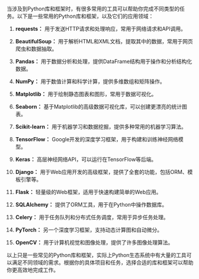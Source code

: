 当涉及到Python库和框架时，有很多常用的工具可以帮助你完成不同类型的任务。以下是一些常用的Python库和框架，以及它们的应用领域：

1. **requests：** 用于发送HTTP请求和处理响应，常用于网络请求和API调用。

2. **BeautifulSoup：** 用于解析HTML和XML文档，提取其中的数据，常用于网页爬虫和数据抽取。

3. **Pandas：** 用于数据分析和处理，提供DataFrame结构用于操作和分析结构化数据。

4. **NumPy：** 用于数值计算和科学计算，提供多维数组和矩阵操作。

5. **Matplotlib：** 用于绘制静态图表和图形，常用于数据可视化。

6. **Seaborn：** 基于Matplotlib的高级数据可视化库，可以创建更漂亮的统计图表。

7. **Scikit-learn：** 用于机器学习和数据挖掘，提供多种常用的机器学习算法。

8. **TensorFlow：** Google开发的深度学习框架，用于构建和训练神经网络模型。

9. **Keras：** 高层神经网络API，可以运行在TensorFlow等后端。

10. **Django：** 用于Web应用开发的高级框架，提供了全套的功能，包括ORM、模板引擎等。

11. **Flask：** 轻量级的Web框架，适用于快速构建简单的Web应用。

12. **SQLAlchemy：** 提供了ORM工具，用于在Python中操作数据库。

13. **Celery：** 用于任务队列和分布式任务调度，常用于异步任务处理。

14. **PyTorch：** 另一个深度学习框架，支持动态计算图和自动微分。

15. **OpenCV：** 用于计算机视觉和图像处理，提供了许多图像处理算法。

以上只是一些常见的Python库和框架，实际上Python生态系统中有大量的工具可以满足不同领域的需求。根据你的具体项目和任务，选择合适的库和框架可以帮助你更高效地完成工作。